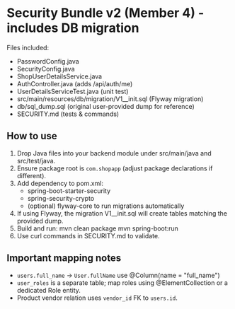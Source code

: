 # Security Bundle v2 (Member 4) - includes DB migration

Files included:
- PasswordConfig.java
- SecurityConfig.java
- ShopUserDetailsService.java
- AuthController.java (adds /api/auth/me)
- UserDetailsServiceTest.java (unit test)
- src/main/resources/db/migration/V1__init.sql (Flyway migration)
- db/sql_dump.sql (original user-provided dump for reference)
- SECURITY.md (tests & commands)

## How to use
1. Drop Java files into your backend module under src/main/java and src/test/java.
2. Ensure package root is `com.shopapp` (adjust package declarations if different).
3. Add dependency to pom.xml:
   - spring-boot-starter-security
   - spring-security-crypto
   - (optional) flyway-core to run migrations automatically
4. If using Flyway, the migration V1__init.sql will create tables matching the provided dump.
5. Build and run:
   mvn clean package
   mvn spring-boot:run
6. Use curl commands in SECURITY.md to validate.

## Important mapping notes
- `users.full_name` -> `User.fullName` use @Column(name = "full_name")
- `user_roles` is a separate table; map roles using @ElementCollection or a dedicated Role entity.
- Product vendor relation uses `vendor_id` FK to `users.id`.

